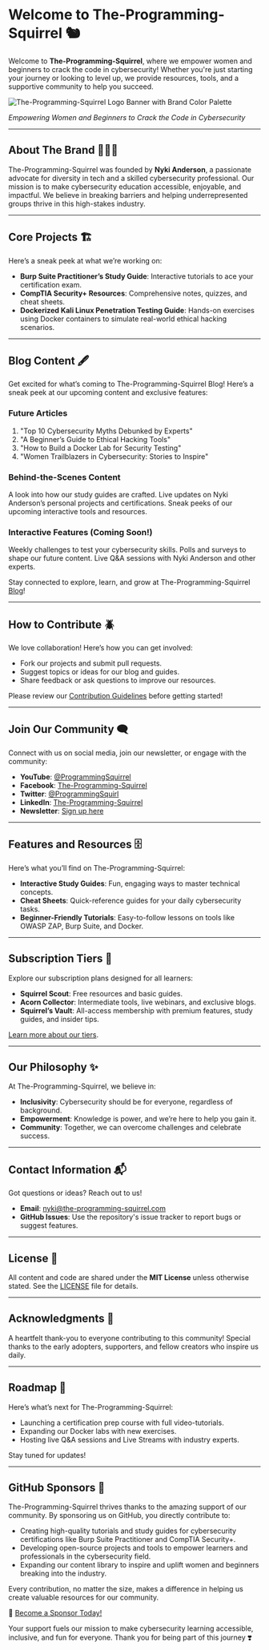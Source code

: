 # Welcome to The-Programming-Squirrel 🐿️  

Welcome to **The-Programming-Squirrel**, where we empower women and beginners to crack the code in cybersecurity! Whether you're just starting your journey or looking to level up, we provide resources, tools, and a supportive community to help you succeed.  

![The-Programming-Squirrel Logo Banner with Brand Color Palette](https://github.com/user-attachments/assets/f83ec431-46fb-4633-ae28-c521a3b3f8eb)

*Empowering Women and Beginners to Crack the Code in Cybersecurity*

---

## About The Brand 👩🏼‍💻

The-Programming-Squirrel was founded by **Nyki Anderson**, a passionate advocate for diversity in tech and a skilled cybersecurity professional. Our mission is to make cybersecurity education accessible, enjoyable, and impactful. We believe in breaking barriers and helping underrepresented groups thrive in this high-stakes industry.  

---  

## Core Projects 🏗️

Here’s a sneak peek at what we’re working on:  
- **Burp Suite Practitioner’s Study Guide**: Interactive tutorials to ace your certification exam.  
- **CompTIA Security+ Resources**: Comprehensive notes, quizzes, and cheat sheets.  
- **Dockerized Kali Linux Penetration Testing Guide**: Hands-on exercises using Docker containers to simulate real-world ethical hacking scenarios.  

---  

## Blog Content 🖋️

Get excited for what’s coming to The-Programming-Squirrel Blog! Here’s a sneak peek at our upcoming content and exclusive features:

### Future Articles

1. "Top 10 Cybersecurity Myths Debunked by Experts"
2. "A Beginner’s Guide to Ethical Hacking Tools"
3. "How to Build a Docker Lab for Security Testing"
4. "Women Trailblazers in Cybersecurity: Stories to Inspire"

### Behind-the-Scenes Content

A look into how our study guides are crafted.
Live updates on Nyki Anderson’s personal projects and certifications.
Sneak peeks of our upcoming interactive tools and resources.

### Interactive Features (Coming Soon!)

Weekly challenges to test your cybersecurity skills.
Polls and surveys to shape our future content.
Live Q&A sessions with Nyki Anderson and other experts.

Stay connected to explore, learn, and grow at The-Programming-Squirrel [Blog](https://the-programming-squirrel.com/blog)!  

---  

## How to Contribute 🪲

We love collaboration! Here’s how you can get involved:  
- Fork our projects and submit pull requests.  
- Suggest topics or ideas for our blog and guides.  
- Share feedback or ask questions to improve our resources.  

Please review our [Contribution Guidelines](CONTRIBUTING.md) before getting started!  

---  

## Join Our Community 🗨️

Connect with us on social media, join our newsletter, or engage with the community:
- **YouTube**: [@ProgrammingSquirrel](https://www.youtube.com/channel/UCdyKu5Bz2zV-vrwVUuiueQw)
- **Facebook**: [The-Programming-Squirrel](https://www.facebook.com/profile.php?id=61567216955618)
- **Twitter**: [@ProgrammingSquirl](https://twitter.com/ProgrammingSquirl)  
- **LinkedIn**: [The-Programming-Squirrel](https://linkedin.com/in/ProgrammingSquirrel)  
- **Newsletter**: [Sign up here](https://docs.google.com/forms/d/e/1FAIpQLSctlJmI_JjCl8S_bK6XfFsQj3Nhq5InCmIK4uQPjHKNT-C95g/viewform?usp=header)  

---  

## Features and Resources 🗄️

Here’s what you’ll find on The-Programming-Squirrel:  
- **Interactive Study Guides**: Fun, engaging ways to master technical concepts.  
- **Cheat Sheets**: Quick-reference guides for your daily cybersecurity tasks.  
- **Beginner-Friendly Tutorials**: Easy-to-follow lessons on tools like OWASP ZAP, Burp Suite, and Docker.  

---  

## Subscription Tiers 🌰

Explore our subscription plans designed for all learners:  
- **Squirrel Scout**: Free resources and basic guides.  
- **Acorn Collector**: Intermediate tools, live webinars, and exclusive blogs.  
- **Squirrel’s Vault**: All-access membership with premium features, study guides, and insider tips.  

[Learn more about our tiers](https://the-programming-squirrel.com/tiers).  

---  

## Our Philosophy ✨

At The-Programming-Squirrel, we believe in:  
- **Inclusivity**: Cybersecurity should be for everyone, regardless of background.  
- **Empowerment**: Knowledge is power, and we’re here to help you gain it.  
- **Community**: Together, we can overcome challenges and celebrate success.  

---  

## Contact Information 📬

Got questions or ideas? Reach out to us!  
- **Email**: [nyki@the-programming-squirrel.com](mailto:nyki@the-programming-squirrel.com)  
- **GitHub Issues**: Use the repository's issue tracker to report bugs or suggest features.  

---  

## License 📜

All content and code are shared under the **MIT License** unless otherwise stated. See the [LICENSE](LICENSE.md) file for details.  

---  

## Acknowledgments 🙏

A heartfelt thank-you to everyone contributing to this community! Special thanks to the early adopters, supporters, and fellow creators who inspire us daily.  

---  

## Roadmap 🚗

Here’s what’s next for The-Programming-Squirrel:  
- Launching a certification prep course with full video-tutorials.  
- Expanding our Docker labs with new exercises.  
- Hosting live Q&A sessions and Live Streams with industry experts.  

Stay tuned for updates!  

---  

## GitHub Sponsors 💝

The-Programming-Squirrel thrives thanks to the amazing support of our community. By sponsoring us on GitHub, you directly contribute to:

- Creating high-quality tutorials and study guides for cybersecurity certifications like Burp Suite Practitioner and CompTIA Security+.
- Developing open-source projects and tools to empower learners and professionals in the cybersecurity field.
- Expanding our content library to inspire and uplift women and beginners breaking into the industry.

Every contribution, no matter the size, makes a difference in helping us create valuable resources for our community.

🎉 [Become a Sponsor Today!](https://github.com/sponsors/The-Programming-Squirrel)

Your support fuels our mission to make cybersecurity learning accessible, inclusive, and fun for everyone. Thank you for being part of this journey ❣️
